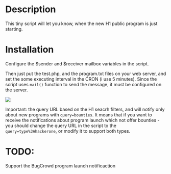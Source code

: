 # Description
This tiny script will let you know, when the new H1 public program is just starting.


# Installation
Configure the $sender and $receiver mailbox variables in the script.

Then just put the test.php, and the program.txt files on your web server, and set the some executing interval in the CRON (i use 5 minutes).
Since the script uses `mail()` function to send the message, it must be configured on the server.

![](https://lh5.googleusercontent.com/M-SeCYH3Umzl_otQvc5e4eEf-zy_qkUYiD5XJZ9BZScEocD9-kMmhOoVG8Vg2OFRvbl5Rxp4pXB4nvY=w1920-h974)

Important: the query URL based on the H1 seacrh filters, and will notify only about new programs with `query=bounties`. It means that if you want to receive the notifications about program launch which not offer bounties - you should change the query URL in the script to the `query=type%3Ahackerone`, or modify it to support both types.


# TODO:
Support the BugCrowd program launch notificaction
